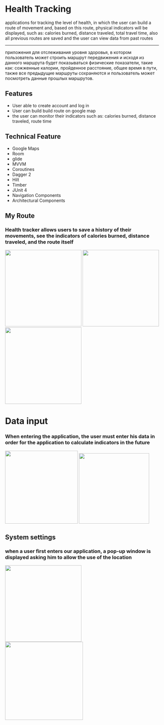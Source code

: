 <h1>Health Tracking </h1> 
 applications for tracking the level of health, in which the user can build a route of movement and, based on this route, physical indicators will be displayed, such as: calories burned, distance traveled, total travel time, also all previous routes are saved and the user can view data from past routes
 
___

 приложения для отслеживания уровня здоровья, в котором пользователь может строить маршрут передвижения и исходя из данного маршрута будет показываться физические показатели, такие как: сожженные калории, пройденное расстояние, общее время в пути, также все предыдущие маршруты сохраняются и пользователь может посмотреть данные прошлых маршрутов.



## Features
+ User able to create account and log in
+ User can build build route on google map
+ the user can monitor their indicators such as: calories burned, distance traveled, route time



## Technical Feature

+ Google Maps
+ Room 
+ glide
+ MVVM
+ Coroutines
+ Dagger 2
+ Hilt
+ Timber
+ JUnit 4
+ Navigation Components
+ Architectural Components


## My Route

### Health tracker allows users to save a history of their movements, see the indicators of calories burned, distance traveled, and the route itself

<img src="https://user-images.githubusercontent.com/74183845/164648252-6b101d16-ffc4-478e-9ad2-f37d0901fed6.jpg" width="250"/> <img src="https://user-images.githubusercontent.com/74183845/164650183-5303eeb6-5a57-49d2-81bc-fc55b14490e3.jpg" width="250"/> <img src="https://user-images.githubusercontent.com/74183845/164648962-bcc81a2d-f522-4ac3-9493-00de81ed1bf9.jpg" width="250"/>

# Data input

### When entering the application, the user must enter his data in order for the application to calculate indicators in the future
<img src="https://user-images.githubusercontent.com/74183845/164672500-c12fddda-39ff-4c4f-aa70-720c064b35bb.jpg" width="238"/> <img src="https://user-images.githubusercontent.com/74183845/164648224-def87dff-6d9e-4b5b-b5ee-e8581fb30235.jpg" width="230"/> 

## System settings 
### when a user first enters our application, a pop-up window is displayed asking him to allow the use of the location

<img src="https://user-images.githubusercontent.com/74183845/164648937-88e7de34-f44d-464e-8497-8891d4984cd6.jpg" width="250"/> <img src="https://user-images.githubusercontent.com/74183845/164648985-7974a00a-1aff-4a50-a658-183c42a4ef0c.jpg" width="255"/>





